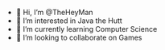 - 👋 Hi, I’m @TheHeyMan
- 👀 I’m interested in Java the Hutt
- 🌱 I’m currently learning Computer Science
- 💞️ I’m looking to collaborate on Games

<!---
TheHeyMan/TheHeyMan is a ✨ special ✨ repository because its `README.md` (this file) appears on your GitHub profile.
You can click the Preview link to take a look at your changes.
--->
